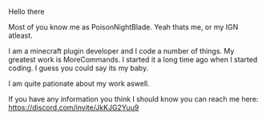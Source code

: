 Hello there

Most of you know me as PoisonNightBlade.
Yeah thats me, or my IGN atleast.

I am a minecraft plugin developer and I code a number of things.
My greatest work is MoreCommands. 
I started it a long time ago when I started coding.
I guess you could say its my baby.

I am quite pationate about my work aswell.

If you have any information you think I should know you can reach me here:
https://discord.com/invite/JkKJG2Yuu9
